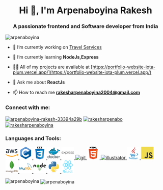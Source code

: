 <h1 align="center">Hi 👋, I'm Arpenaboyina Rakesh</h1>
<h3 align="center">A passionate frontend and Software developer from India</h3>

<p align="left"> <img src="https://komarev.com/ghpvc/?username=arpenaboyina&label=Profile%20views&color=0e75b6&style=flat" alt="arpenaboyina" /> </p>

- 🔭 I’m currently working on [Travel Services](https://github.com/Arpenaboyina/Travel_Services)

- 🌱 I’m currently learning **NodeJs,Express**

- 👨‍💻 All of my projects are available at [https://portfolio-website-iota-plum.vercel.app/](https://portfolio-website-iota-plum.vercel.app/)

- 💬 Ask me about **ReactJs**

- 📫 How to reach me **rakesharpenaboyina2004@gmail.com**

<h3 align="left">Connect with me:</h3>
<p align="left">
<a href="[https://linkedin.com/in/arpenaboyina-rakesh-33394a29b](https://www.linkedin.com/in/rakesharpenaboyina/)" target="blank"><img align="center" src="https://raw.githubusercontent.com/rahuldkjain/github-profile-readme-generator/master/src/images/icons/Social/linked-in-alt.svg" alt="arpenaboyina-rakesh-33394a29b" height="30" width="40" /></a>
<a href="https://www.codechef.com/users/rakesharpenabo" target="blank"><img align="center" src="https://cdn.jsdelivr.net/npm/simple-icons@3.1.0/icons/codechef.svg" alt="rakesharpenabo" height="30" width="40" /></a>
<a href="https://www.leetcode.com/rakesharpenaboyina" target="blank"><img align="center" src="https://raw.githubusercontent.com/rahuldkjain/github-profile-readme-generator/master/src/images/icons/Social/leet-code.svg" alt="rakesharpenaboyina" height="30" width="40" /></a>
</p>

<h3 align="left">Languages and Tools:</h3>
<p align="left"> <a href="https://aws.amazon.com" target="_blank" rel="noreferrer"> <img src="https://raw.githubusercontent.com/devicons/devicon/master/icons/amazonwebservices/amazonwebservices-original-wordmark.svg" alt="aws" width="40" height="40"/> </a> <a href="https://www.cprogramming.com/" target="_blank" rel="noreferrer"> <img src="https://raw.githubusercontent.com/devicons/devicon/master/icons/c/c-original.svg" alt="c" width="40" height="40"/> </a> <a href="https://www.w3schools.com/css/" target="_blank" rel="noreferrer"> <img src="https://raw.githubusercontent.com/devicons/devicon/master/icons/css3/css3-original-wordmark.svg" alt="css3" width="40" height="40"/> </a> <a href="https://www.docker.com/" target="_blank" rel="noreferrer"> <img src="https://raw.githubusercontent.com/devicons/devicon/master/icons/docker/docker-original-wordmark.svg" alt="docker" width="40" height="40"/> </a> <a href="https://expressjs.com" target="_blank" rel="noreferrer"> <img src="https://raw.githubusercontent.com/devicons/devicon/master/icons/express/express-original-wordmark.svg" alt="express" width="40" height="40"/> </a> <a href="https://git-scm.com/" target="_blank" rel="noreferrer"> <img src="https://www.vectorlogo.zone/logos/git-scm/git-scm-icon.svg" alt="git" width="40" height="40"/> </a> <a href="https://www.w3.org/html/" target="_blank" rel="noreferrer"> <img src="https://raw.githubusercontent.com/devicons/devicon/master/icons/html5/html5-original-wordmark.svg" alt="html5" width="40" height="40"/> </a> <a href="https://www.adobe.com/in/products/illustrator.html" target="_blank" rel="noreferrer"> <img src="https://www.vectorlogo.zone/logos/adobe_illustrator/adobe_illustrator-icon.svg" alt="illustrator" width="40" height="40"/> </a> <a href="https://www.java.com" target="_blank" rel="noreferrer"> <img src="https://raw.githubusercontent.com/devicons/devicon/master/icons/java/java-original.svg" alt="java" width="40" height="40"/> </a> <a href="https://developer.mozilla.org/en-US/docs/Web/JavaScript" target="_blank" rel="noreferrer"> <img src="https://raw.githubusercontent.com/devicons/devicon/master/icons/javascript/javascript-original.svg" alt="javascript" width="40" height="40"/> </a> <a href="https://www.mongodb.com/" target="_blank" rel="noreferrer"> <img src="https://raw.githubusercontent.com/devicons/devicon/master/icons/mongodb/mongodb-original-wordmark.svg" alt="mongodb" width="40" height="40"/> </a> <a href="https://www.mysql.com/" target="_blank" rel="noreferrer"> <img src="https://raw.githubusercontent.com/devicons/devicon/master/icons/mysql/mysql-original-wordmark.svg" alt="mysql" width="40" height="40"/> </a> <a href="https://nodejs.org" target="_blank" rel="noreferrer"> <img src="https://raw.githubusercontent.com/devicons/devicon/master/icons/nodejs/nodejs-original-wordmark.svg" alt="nodejs" width="40" height="40"/> </a> <a href="https://www.python.org" target="_blank" rel="noreferrer"> <img src="https://raw.githubusercontent.com/devicons/devicon/master/icons/python/python-original.svg" alt="python" width="40" height="40"/> </a> <a href="https://reactjs.org/" target="_blank" rel="noreferrer"> <img src="https://raw.githubusercontent.com/devicons/devicon/master/icons/react/react-original-wordmark.svg" alt="react" width="40" height="40"/> </a> </p>

<p><img align="left" src="https://github-readme-stats.vercel.app/api/top-langs?username=arpenaboyina&show_icons=true&locale=en&layout=compact" alt="arpenaboyina" /></p>

<p>&nbsp;<img align="center" src="https://github-readme-stats.vercel.app/api?username=arpenaboyina&show_icons=true&locale=en" alt="arpenaboyina" /></p>
